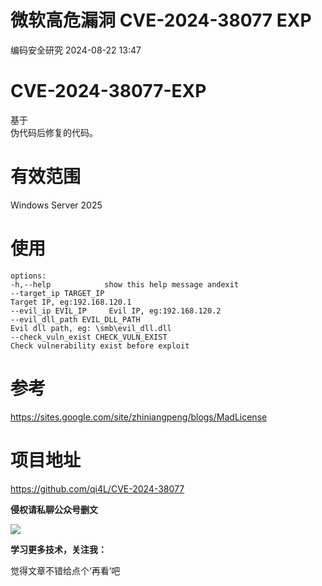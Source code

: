 #  微软高危漏洞 CVE-2024-38077 EXP   
 编码安全研究   2024-08-22 13:47  
  
# CVE-2024-38077-EXP  
  
基于  
伪代码后修复的代码。  
# 有效范围  
  
Windows Server 2025  
# 使用  
```
options:
-h,--help            show this help message andexit
--target_ip TARGET_IP
Target IP, eg:192.168.120.1
--evil_ip EVIL_IP     Evil IP, eg:192.168.120.2
--evil_dll_path EVIL_DLL_PATH
Evil dll path, eg: \smb\evil_dll.dll
--check_vuln_exist CHECK_VULN_EXIST
Check vulnerability exist before exploit
```  
# 参考  
  
https://sites.google.com/site/zhiniangpeng/blogs/MadLicense  
# 项目地址  
  
https://github.com/qi4L/CVE-2024-38077  
  
**侵权请私聊公众号删文**  
  
![](https://mmbiz.qpic.cn/mmbiz_gif/QO6oDpE0HEnGMibdEBOicags5vPicwyeszAiczWiab7e9BhiaNXaT1WIzorBQpRQLE3o8rHySkyNKkLiceRN7uBtzlJ3A/640?wx_fmt=gif&wxfrom=5&wx_lazy=1&tp=webp "")  
  
**学习更多技术，关注我：**  
  
  
觉得文章不错给点个‘再看’吧  
  
